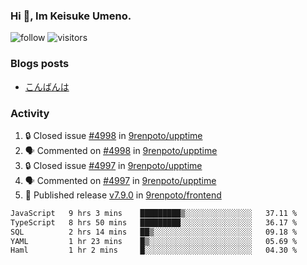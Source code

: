 ### Hi 👋, Im Keisuke Umeno.

<!--
**9renpoto/9renpoto** is a ✨ _special_ ✨ repository because its `README.md` (this file) appears on your GitHub profile.

Here are some ideas to get you started:

- 🔭 I’m currently working on ...
- 🌱 I’m currently learning ...
- 👯 I’m looking to collaborate on ...
- 🤔 I’m looking for help with ...
- 💬 Ask me about ...
- 📫 How to reach me: ...
- 😄 Pronouns: ...
- ⚡ Fun fact: ...
-->

![follow](https://img.shields.io/github/followers/9renpoto?label=Follow&style=social)
![visitors](https://komarev.com/ghpvc/?username=9renpoto&label=Profile%20views&color=0e75b6&style=flat)

### Blogs posts

<!-- BLOG-POST-LIST:START -->
- [こんばんは](https://sizu.me/9renpoto/posts/5a0i98779w97)
<!-- BLOG-POST-LIST:END -->

### Activity

<!--START_SECTION:activity-->
1. 🔒 Closed issue [#4998](https://github.com/9renpoto/upptime/issues/4998) in [9renpoto/upptime](https://github.com/9renpoto/upptime)
2. 🗣 Commented on [#4998](https://github.com/9renpoto/upptime/issues/4998#issuecomment-2566090452) in [9renpoto/upptime](https://github.com/9renpoto/upptime)
3. 🔒 Closed issue [#4997](https://github.com/9renpoto/upptime/issues/4997) in [9renpoto/upptime](https://github.com/9renpoto/upptime)
4. 🗣 Commented on [#4997](https://github.com/9renpoto/upptime/issues/4997#issuecomment-2566090428) in [9renpoto/upptime](https://github.com/9renpoto/upptime)
5. 🚀 Published release [v7.9.0](https://github.com/9renpoto/frontend/releases/tag/v7.9.0) in [9renpoto/frontend](https://github.com/9renpoto/frontend)
<!--END_SECTION:activity-->

<!--START_SECTION:waka-->

```txt
JavaScript   9 hrs 3 mins    █████████▒░░░░░░░░░░░░░░░   37.11 %
TypeScript   8 hrs 50 mins   █████████░░░░░░░░░░░░░░░░   36.17 %
SQL          2 hrs 14 mins   ██▒░░░░░░░░░░░░░░░░░░░░░░   09.18 %
YAML         1 hr 23 mins    █▒░░░░░░░░░░░░░░░░░░░░░░░   05.69 %
Haml         1 hr 2 mins     █░░░░░░░░░░░░░░░░░░░░░░░░   04.30 %
```

<!--END_SECTION:waka-->
